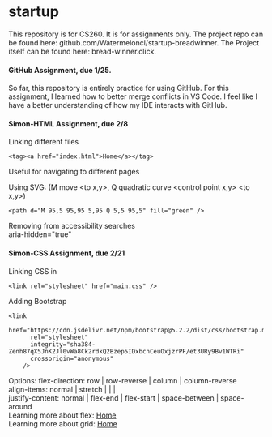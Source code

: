 # startup
This repository is for CS260. It is for assignments only. The project repo can be found here: github.com/Watermeloncl/startup-breadwinner. The Project itself can be found here: bread-winner.click.

#### GitHub Assignment, due 1/25.
So far, this repository is entirely practice for using GitHub.  For this assignment, I learned how to better merge conflicts in VS Code. I feel like I have a better understanding of how my IDE interacts with GitHub.

#### Simon-HTML Assignment, due 2/8
Linking different files  

```
<tag><a href="index.html">Home</a></tag>  
```

Useful for navigating to different pages  

Using SVG:
(M move <to x,y>, Q quadratic curve <control point x,y> <to x,y>)  

```
<path d="M 95,5 95,95 5,95 Q 5,5 95,5" fill="green" />  
```

Removing from accessibility searches  
aria-hidden="true"  

#### Simon-CSS Assignment, due 2/21
Linking CSS in

```
<link rel="stylesheet" href="main.css" />
```

Adding Bootstrap

```
<link
      href="https://cdn.jsdelivr.net/npm/bootstrap@5.2.2/dist/css/bootstrap.min.css"
      rel="stylesheet"
      integrity="sha384-Zenh87qX5JnK2Jl0vWa8Ck2rdkQ2Bzep5IDxbcnCeuOxjzrPF/et3URy9Bv1WTRi"
      crossorigin="anonymous"
    />
```

Options:
flex-direction: row | row-reverse | column | column-reverse  
align-items: normal | stretch | <baseline-position> | <overflow-position> | <self-position>  
justify-content: normal | flex-end | flex-start | space-between | space-around  
Learning more about flex: <a href="https://flexboxfroggy.com/">Home</a>  
Learning more about grid: <a href="https://cssgridgarden.com/">Home</a>  
